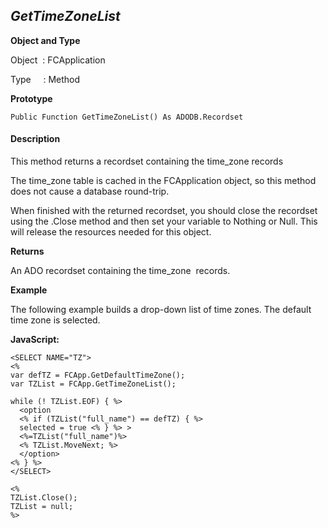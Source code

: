 _GetTimeZoneList_
-----------------

**Object and Type**

Object  : FCApplication

Type     : Method

**Prototype**

```
Public Function GetTimeZoneList() As ADODB.Recordset
```

#### Description

This method returns a recordset containing the time_zone records

The time_zone table is cached in the FCApplication object, so this method does not cause a database round-trip.

When finished with the returned recordset, you should close the recordset using the .Close method and then set your variable to Nothing or Null. This will release the resources needed for this object.

**Returns**

An ADO recordset containing the time_zone  records.

**Example**

The following example builds a drop-down list of time zones. The default time zone is selected.

**JavaScript:**
```
<SELECT NAME="TZ">
<%
var defTZ = FCApp.GetDefaultTimeZone();
var TZList = FCApp.GetTimeZoneList();

while (! TZList.EOF) { %>
  <option
  <% if (TZList("full_name") == defTZ) { %>
  selected = true <% } %> >
  <%=TZList("full_name")%>
  <% TZList.MoveNext; %>
  </option>
<% } %>
</SELECT>

<%
TZList.Close();
TZList = null;
%>
```
